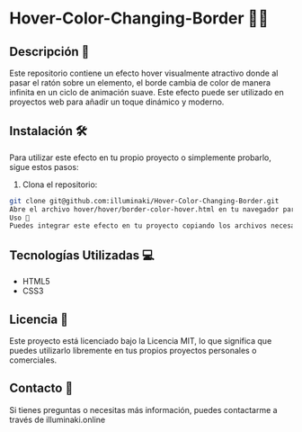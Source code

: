 # Hover-Color-Changing-Border 🌈✨

## Descripción 📖
Este repositorio contiene un efecto hover visualmente atractivo donde al pasar el ratón sobre un elemento, el borde cambia de color de manera infinita en un ciclo de animación suave. Este efecto puede ser utilizado en proyectos web para añadir un toque dinámico y moderno.

## Instalación 🛠️
Para utilizar este efecto en tu propio proyecto o simplemente probarlo, sigue estos pasos:

1. Clona el repositorio:
```bash
git clone git@github.com:illuminaki/Hover-Color-Changing-Border.git
Abre el archivo hover/hover/border-color-hover.html en tu navegador para ver el efecto en acción.
Uso 🚀
Puedes integrar este efecto en tu proyecto copiando los archivos necesarios o incorporando el código directamente en tu HTML y CSS. Asegúrate de actualizar las rutas de los archivos en el código para que coincidan con la estructura de tu proyecto.
```

## Tecnologías Utilizadas 💻
- HTML5
- CSS3


## Licencia 📄
Este proyecto está licenciado bajo la Licencia MIT, lo que significa que puedes utilizarlo libremente en tus propios proyectos personales o comerciales.

## Contacto 📧
Si tienes preguntas o necesitas más información, puedes contactarme a través de illuminaki.online